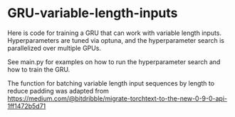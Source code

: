 # GRU-variable-length-inputs

Here is code for training a GRU that can work with variable length inputs. Hyperparameters are tuned via optuna, and the hyperparameter search is parallelized over multiple GPUs. 

See main.py for examples on how to run the hyperparameter search and how to train the GRU.

The function for batching variable length input sequences by length to reduce padding was adapted from https://medium.com/@bitdribble/migrate-torchtext-to-the-new-0-9-0-api-1ff1472b5d71
